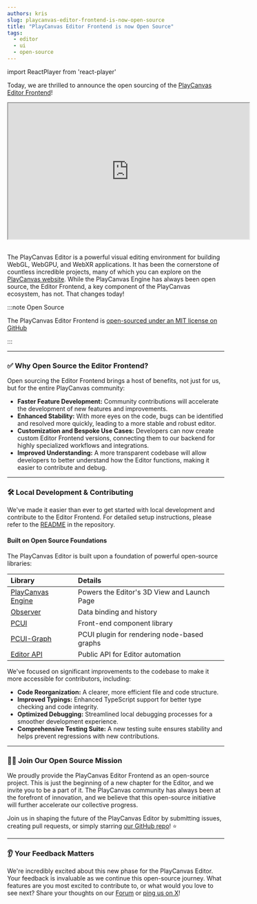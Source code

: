 ```yaml
---
authors: kris
slug: playcanvas-editor-frontend-is-now-open-source
title: "PlayCanvas Editor Frontend is now Open Source"
tags:
  - editor
  - ui
  - open-source
---
```


import ReactPlayer from 'react-player'

Today, we are thrilled to announce the open sourcing of the [PlayCanvas Editor Frontend](https://github.com/playcanvas/editor)!

<div className="iframe-container">
    <iframe loading="lazy" width="560" height="315" src="https://www.youtube.com/embed/7XlVDfA0sU8?loop=1&autoplay=1&mute=1&rel=0" title="YouTube video player" allow="accelerometer; autoplay; clipboard-write; encrypted-media; gyroscope; picture-in-picture" allowfullscreen></iframe>
</div>

<br />

The PlayCanvas Editor is a powerful visual editing environment for building WebGL, WebGPU, and WebXR applications. It has been the cornerstone of countless incredible projects, many of which you can explore on the [PlayCanvas website](https://playcanvas.com/explore). While the PlayCanvas Engine has always been open source, the Editor Frontend, a key component of the PlayCanvas ecosystem, has not. That changes today!

:::note Open Source

The PlayCanvas Editor Frontend is [open-sourced under an MIT license on GitHub](https://github.com/playcanvas/editor)

:::

<!-- truncate -->

---

### ✅ Why Open Source the Editor Frontend?

Open sourcing the Editor Frontend brings a host of benefits, not just for us, but for the entire PlayCanvas community:

* **Faster Feature Development:** Community contributions will accelerate the development of new features and improvements.
* **Enhanced Stability:** With more eyes on the code, bugs can be identified and resolved more quickly, leading to a more stable and robust editor.
* **Customization and Bespoke Use Cases:** Developers can now create custom Editor Frontend versions, connecting them to our backend for highly specialized workflows and integrations.
* **Improved Understanding:** A more transparent codebase will allow developers to better understand how the Editor functions, making it easier to contribute and debug.

---

### 🛠️ Local Development & Contributing

We've made it easier than ever to get started with local development and contribute to the Editor Frontend. For detailed setup instructions, please refer to the [README](https://github.com/playcanvas/editor/blob/main/README.md) in the repository.

#### Built on Open Source Foundations

The PlayCanvas Editor is built upon a foundation of powerful open-source libraries:

| Library                                                       | Details                                     |
| :------------------------------------------------------------ | :------------------------------------------ |
| [PlayCanvas Engine](https://github.com/playcanvas/engine)     | Powers the Editor's 3D View and Launch Page |
| [Observer](https://github.com/playcanvas/playcanvas-observer) | Data binding and history                    |
| [PCUI](https://github.com/playcanvas/pcui)                    | Front-end component library                 |
| [PCUI-Graph](https://github.com/playcanvas/pcui-graph)        | PCUI plugin for rendering node-based graphs |
| [Editor API](https://github.com/playcanvas/editor-api)        | Public API for Editor automation            |

We've focused on significant improvements to the codebase to make it more accessible for contributors, including:

* **Code Reorganization:** A clearer, more efficient file and code structure.
* **Improved Typings:** Enhanced TypeScript support for better type checking and code integrity.
* **Optimized Debugging:** Streamlined local debugging processes for a smoother development experience.
* **Comprehensive Testing Suite:** A new testing suite ensures stability and helps prevent regressions with new contributions.

---

### 👨‍💻 Join Our Open Source Mission

We proudly provide the PlayCanvas Editor Frontend as an open-source project. This is just the beginning of a new chapter for the Editor, and we invite you to be a part of it. The PlayCanvas community has always been at the forefront of innovation, and we believe that this open-source initiative will further accelerate our collective progress.

Join us in shaping the future of the PlayCanvas Editor by submitting issues, creating pull requests, or simply starring [our GitHub repo](https://github.com/playcanvas/editor)! ⭐

---

### 👂 Your Feedback Matters

We're incredibly excited about this new phase for the PlayCanvas Editor. Your feedback is invaluable as we continue this open-source journey. What features are you most excited to contribute to, or what would you love to see next? Share your thoughts on our [Forum](https://forum.playcanvas.com) or [ping us on X](https://twitter.com/playcanvas)!
